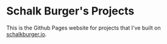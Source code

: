 # Schalk Burger's Projects

This is the Github Pages website for projects that I've built on [schalkburger.io](https://schalkburger.io).